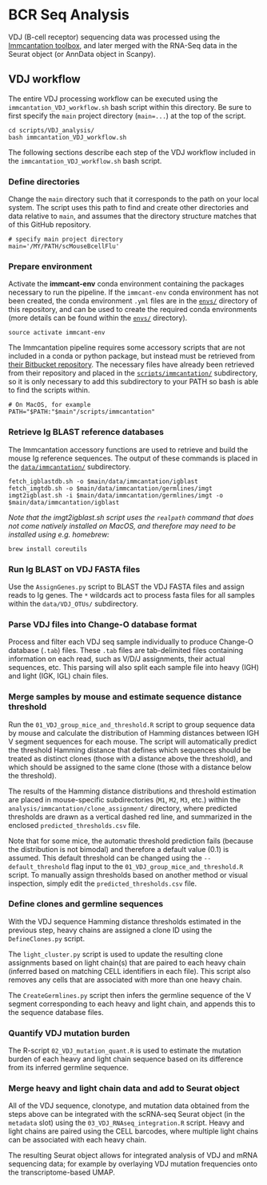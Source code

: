 # BCR Seq Analysis

VDJ (B-cell receptor) sequencing data was processed using the [Immcantation toolbox](https://immcantation.readthedocs.io/en/stable/), and later merged with the RNA-Seq data in the Seurat object (or AnnData object in Scanpy).

## VDJ workflow

The entire VDJ processing workflow can be executed using the `immcantation_VDJ_workflow.sh` bash script within this directory. Be sure to first specify the `main` project directory (`main=...`) at the top of the script.

```
cd scripts/VDJ_analysis/
bash immcantation_VDJ_workflow.sh
```

The following sections describe each step of the VDJ workflow included in the `immcantation_VDJ_workflow.sh` bash script.


### Define directories

Change the `main` directory such that it corresponds to the path on your local system. The script uses this path to find and create other directories and data relative to `main`, and assumes that the directory structure matches that of this GitHub repository.

```
# specify main project directory
main='/MY/PATH/scMouseBcellFlu'
```

### Prepare environment

Activate the **immcant-env** conda environment containing the packages necessary to run the pipeline. If the `immcant-env` conda environment has not been created, the conda environment `.yml` files are in the [`envs/`](../../envs) directory of this repository, and can be used to create the required conda environments (more details can be found within the [`envs/`](../../envs) directory).

```
source activate immcant-env
```

The Immcantation pipeline requires some accessory scripts that are not included in a conda or python package, but instead must be retrieved from [their Bitbucket repository](https://bitbucket.org/kleinstein/immcantation/src/master/scripts/). The necessary files have already been retrieved from their repository and placed in the [`scripts/immcantation/`](../immcantation) subdirectory, so it is only necessary to add this subdirectory to your PATH so bash is able to find the scripts within.

```
# On MacOS, for example
PATH="$PATH:"$main"/scripts/immcantation"
```


### Retrieve Ig BLAST reference databases

The Immcantation accessory functions are used to retrieve and build the mouse Ig reference sequences. The output of these commands is placed in the [`data/immcantation/`](../../data/immcantation) subdirectory.

```
fetch_igblastdb.sh -o $main/data/immcantation/igblast
fetch_imgtdb.sh -o $main/data/immcantation/germlines/imgt
imgt2igblast.sh -i $main/data/immcantation/germlines/imgt -o $main/data/immcantation/igblast
```

*Note that the imgt2igblast.sh script uses the `realpath` command that does not come natively installed on MacOS, and therefore may need to be installed using e.g. homebrew:*

```
brew install coreutils
```

### Run Ig BLAST on VDJ FASTA files

Use the `AssignGenes.py` script to BLAST the VDJ FASTA files and assign reads to Ig genes. The `*` wildcards act to process fasta files for all samples within the `data/VDJ_OTUs/` subdirectory.


### Parse VDJ files into Change-O database format

Process and filter each VDJ seq sample individually to produce Change-O database (`.tab`) files. These `.tab` files are tab-delimited files containing information on each read, such as V/D/J assignments, their actual sequences, etc. This parsing will also split each sample file into heavy (IGH) and light (IGK, IGL) chain files.


### Merge samples by mouse and estimate sequence distance threshold

Run the `01_VDJ_group_mice_and_threshold.R` script to group sequence data by mouse and calculate the distribution of Hamming distances between IGH V segment sequences for each mouse. The script will automatically predict the threshold Hamming distance that defines which sequences should be treated as distinct clones (those with a distance above the threshold), and which should be assigned to the same clone (those with a distance below the threshold).

The results of the Hamming distance distributions and threshold estimation are placed in mouse-specific subdirectories (`M1`, `M2`, `M3`, etc.) within the `analysis/immcantation/clone_assignment/` directory, where predicted thresholds are drawn as a vertical dashed red line, and summarized in the enclosed `predicted_thresholds.csv` file.

Note that for some mice, the automatic threshold prediction fails (because the distribution is not bimodal) and therefore a default value (0.1) is assumed. This default threshold can be changed using the `--default_threshold` flag input to the `01_VDJ_group_mice_and_threshold.R` script. To manually assign thresholds based on another method or visual inspection, simply edit the `predicted_thresholds.csv` file.


### Define clones and germline sequences

With the VDJ sequence Hamming distance thresholds estimated in the previous step, heavy chains are assigned a clone ID using the `DefineClones.py` script.

The `light_cluster.py` script is used to update the resulting clone assignments based on light chain(s) that are paired to each heavy chain (inferred based on matching CELL identifiers in each file). This script also removes any cells that are associated with more than one heavy chain.

The `CreateGermlines.py` script then infers the germline sequence of the V segment corresponding to each heavy and light chain, and appends this to the sequence database files.


### Quantify VDJ mutation burden

The R-script `02_VDJ_mutation_quant.R` is used to estimate the mutation burden of each heavy and light chain sequence based on its difference from its inferred germline sequence.


### Merge heavy and light chain data and add to Seurat object

All of the VDJ sequence, clonotype, and mutation data obtained from the steps above can be integrated with the scRNA-seq Seurat object (in the `metadata` slot) using the `03_VDJ_RNAseq_integration.R` script. Heavy and light chains are paired using the CELL barcodes, where multiple light chains can be associated with each heavy chain.

The resulting Seurat object allows for integrated analysis of VDJ and mRNA sequencing data; for example by overlaying VDJ mutation frequencies onto the transcriptome-based UMAP.







